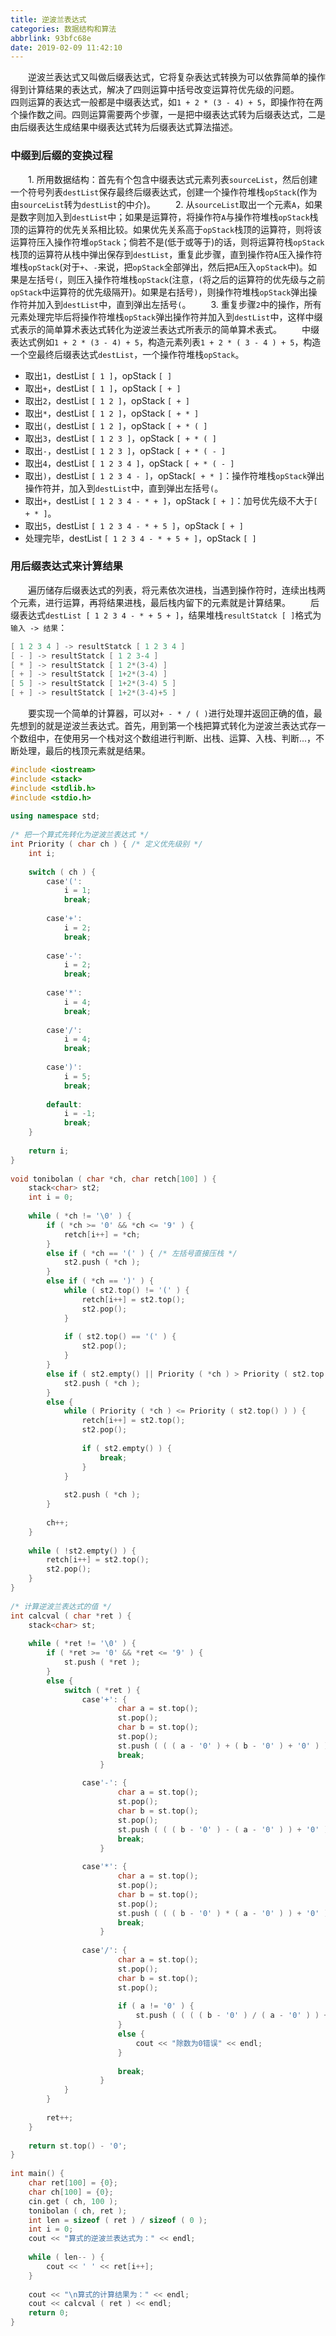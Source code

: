 ```yaml
---
title: 逆波兰表达式
categories: 数据结构和算法
abbrlink: 93bfc68e
date: 2019-02-09 11:42:10
---
```

&emsp;&emsp;逆波兰表达式又叫做后缀表达式，它将复杂表达式转换为可以依靠简单的操作得到计算结果的表达式，解决了四则运算中括号改变运算符优先级的问题。
&emsp;&emsp;四则运算的表达式一般都是中缀表达式，如`1 + 2 * (3 - 4) + 5`，即操作符在两个操作数之间。四则运算需要两个步骤，一是把中缀表达式转为后缀表达式，二是由后缀表达生成结果中缀表达式转为后缀表达式算法描述。

### 中缀到后缀的变换过程

&emsp;&emsp;1. 所用数据结构：首先有个包含中缀表达式元素列表`sourceList`，然后创建一个符号列表`destList`保存最终后缀表达式，创建一个操作符堆栈`opStack`(作为由`sourceList`转为`destList`的中介)。
&emsp;&emsp;2. 从`sourceList`取出一个元素`A`，如果是数字则加入到`destList`中；如果是运算符，将操作符`A`与操作符堆栈`opStack`栈顶的运算符的优先关系相比较。如果优先关系高于`opStack`栈顶的运算符，则将该运算符压入操作符堆`opStack`；倘若不是(低于或等于)的话，则将运算符栈`opStack`栈顶的运算符从栈中弹出保存到`destList`，重复此步骤，直到操作符`A`压入操作符堆栈`opStack`(对于`+`、`-`来说，把`opStack`全部弹出，然后把`A`压入`opStack`中)。如果是左括号`(`，则压入操作符堆栈`opStack`(注意，`(`将之后的运算符的优先级与之前`opStack`中运算符的优先级隔开)。如果是右括号`)`，则操作符堆栈`opStack`弹出操作符并加入到`destList`中，直到弹出左括号`(`。
&emsp;&emsp;3. 重复步骤`2`中的操作，所有元素处理完毕后将操作符堆栈`opStack`弹出操作符并加入到`destList`中，这样中缀式表示的简单算术表达式转化为逆波兰表达式所表示的简单算术表式。
&emsp;&emsp;中缀表达式例如`1 + 2 * (3 - 4) + 5`，构造元素列表`1 + 2 * ( 3 - 4 ) + 5`，构造一个空最终后缀表达式`destList`，一个操作符堆栈`opStack`。

- 取出`1`，destList `[ 1 ]`，opStack `[ ]`
- 取出`+`，destList `[ 1 ]`，opStack `[ + ]`
- 取出`2`，destList `[ 1 2 ]`，opStack `[ + ]`
- 取出`*`，destList `[ 1 2 ]`，opStack `[ + * ]`
- 取出`(`，destList `[ 1 2 ]`，opStack `[ + * ( ]`
- 取出`3`，destList `[ 1 2 3 ]`，opStack `[ + * ( ]`
- 取出`-`，destList `[ 1 2 3 ]`，opStack `[ + * ( - ]`
- 取出`4`，destList `[ 1 2 3 4 ]`，opStack `[ + * ( - ]`
- 取出`)`，destList `[ 1 2 3 4 - ]`，opStack`[ + * ]`：操作符堆栈`opStack`弹出操作符并，加入到`destList`中，直到弹出左括号`(`。
- 取出`+`，destList `[ 1 2 3 4 - * + ]`，opStack `[ + ]`：加号优先级不大于`[ + * ]`。
- 取出`5`，destList `[ 1 2 3 4 - * + 5 ]`，opStack `[ + ]`
- 处理完毕，destList `[ 1 2 3 4 - * + 5 + ]`，opStack `[ ]`

### 用后缀表达式来计算结果

&emsp;&emsp;遍历储存后缀表达式的列表，将元素依次进栈，当遇到操作符时，连续出栈两个元素，进行运算，再将结果进栈，最后栈内留下的元素就是计算结果。
&emsp;&emsp;后缀表达式`destList [ 1 2 3 4 - * + 5 + ]`，结果堆栈`resultStatck [ ]`格式为`输入 -> 结果`：

``` cpp
[ 1 2 3 4 ] -> resultStatck [ 1 2 3 4 ]
[ - ] -> resultStatck [ 1 2 3-4 ]
[ * ] -> resultStatck [ 1 2*(3-4) ]
[ + ] -> resultStatck [ 1+2*(3-4) ]
[ 5 ] -> resultStatck [ 1+2*(3-4) 5 ]
[ + ] -> resultStatck [ 1+2*(3-4)+5 ]
```

&emsp;&emsp;要实现一个简单的计算器，可以对`+ - * / ( )`进行处理并返回正确的值，最先想到的就是逆波兰表达式。首先，用到第一个栈把算式转化为逆波兰表达式存一个数组中，在使用另一个栈对这个数组进行判断、出栈、运算、入栈、判断...，不断处理，最后的栈顶元素就是结果。

``` cpp
#include <iostream>
#include <stack>
#include <stdlib.h>
#include <stdio.h>
​
using namespace std;
​
/* 把一个算式先转化为逆波兰表达式 */
int Priority ( char ch ) { /* 定义优先级别 */
    int i;
​
    switch ( ch ) {
        case'(':
            i = 1;
            break;
​
        case'+':
            i = 2;
            break;
​
        case'-':
            i = 2;
            break;
​
        case'*':
            i = 4;
            break;
​
        case'/':
            i = 4;
            break;
​
        case')':
            i = 5;
            break;
​
        default:
            i = -1;
            break;
    }
​
    return i;
}
​
void tonibolan ( char *ch, char retch[100] ) {
    stack<char> st2;
    int i = 0;
​
    while ( *ch != '\0' ) {
        if ( *ch >= '0' && *ch <= '9' ) {
            retch[i++] = *ch;
        }
        else if ( *ch == '(' ) { /* 左括号直接压栈 */
            st2.push ( *ch );
        }
        else if ( *ch == ')' ) {
            while ( st2.top() != '(' ) {
                retch[i++] = st2.top();
                st2.pop();
            }
​
            if ( st2.top() == '(' ) {
                st2.pop();
            }
        }
        else if ( st2.empty() || Priority ( *ch ) > Priority ( st2.top() ) ) {
            st2.push ( *ch );
        }
        else {
            while ( Priority ( *ch ) <= Priority ( st2.top() ) ) {
                retch[i++] = st2.top();
                st2.pop();
​
                if ( st2.empty() ) {
                    break;
                }
            }
​
            st2.push ( *ch );
        }
​
        ch++;
    }
​
    while ( !st2.empty() ) {
        retch[i++] = st2.top();
        st2.pop();
    }
}
​
/* 计算逆波兰表达式的值 */
int calcval ( char *ret ) {
    stack<char> st;
​
    while ( *ret != '\0' ) {
        if ( *ret >= '0' && *ret <= '9' ) {
            st.push ( *ret );
        }
        else {
            switch ( *ret ) {
                case'+': {
                        char a = st.top();
                        st.pop();
                        char b = st.top();
                        st.pop();
                        st.push ( ( ( a - '0' ) + ( b - '0' ) + '0' ) );
                        break;
                    }
​
                case'-': {
                        char a = st.top();
                        st.pop();
                        char b = st.top();
                        st.pop();
                        st.push ( ( ( b - '0' ) - ( a - '0' ) ) + '0' );
                        break;
                    }
​
                case'*': {
                        char a = st.top();
                        st.pop();
                        char b = st.top();
                        st.pop();
                        st.push ( ( ( b - '0' ) * ( a - '0' ) ) + '0' );
                        break;
                    }
​
                case'/': {
                        char a = st.top();
                        st.pop();
                        char b = st.top();
                        st.pop();
​
                        if ( a != '0' ) {
                            st.push ( ( ( ( b - '0' ) / ( a - '0' ) ) + '0' ) );
                        }
                        else {
                            cout << "除数为0错误" << endl;
                        }
​
                        break;
                    }
            }
        }
​
        ret++;
    }
​
    return st.top() - '0';
}
​
int main() {
    char ret[100] = {0};
    char ch[100] = {0};
    cin.get ( ch, 100 );
    tonibolan ( ch, ret );
    int len = sizeof ( ret ) / sizeof ( 0 );
    int i = 0;
    cout << "算式的逆波兰表达式为：" << endl;
​
    while ( len-- ) {
        cout << ' ' << ret[i++];
    }
​
    cout << "\n算式的计算结果为：" << endl;
    cout << calcval ( ret ) << endl;
    return 0;
}
```